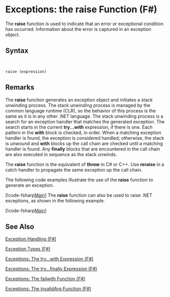 # Exceptions: the raise Function (F#)

The **raise** function is used to indicate that an error or exceptional condition has occurred. Information about the error is captured in an exception object.


## Syntax


```


raise (expression)

```



## Remarks
The **raise** function generates an exception object and initiates a stack unwinding process. The stack unwinding process is managed by the common language runtime (CLR), so the behavior of this process is the same as it is in any other .NET language. The stack unwinding process is a search for an exception handler that matches the generated exception. The search starts in the current **try...with** expression, if there is one. Each pattern in the **with** block is checked, in order. When a matching exception handler is found, the exception is considered handled; otherwise, the stack is unwound and **with** blocks up the call chain are checked until a matching handler is found. Any **finally** blocks that are encountered in the call chain are also executed in sequence as the stack unwinds.

The **raise** function is the equivalent of **throw** in C# or C++. Use **reraise** in a catch handler to propagate the same exception up the call chain.

The following code examples illustrate the use of the **raise** function to generate an exception.

[!code-fsharp[Main](snippets/fslangref2/snippet5801.fs)]
    The **raise** function can also be used to raise .NET exceptions, as shown in the following example.

[!code-fsharp[Main](snippets/fslangref2/snippet5802.fs)]
    
## See Also
[Exception Handling &#40;F&#35;&#41;](Exception-Handling-%28FSharp%29.md)

[Exception Types &#40;F&#35;&#41;](Exception-Types-%28FSharp%29.md)

[Exceptions: The try...with Expression &#40;F&#35;&#41;](Exceptions---The-try...with-Expression-%28FSharp%29.md)

[Exceptions: The try...finally Expression &#40;F&#35;&#41;](Exceptions---The-try...finally-Expression-%28FSharp%29.md)

[Exceptions: The failwith Function &#40;F&#35;&#41;](Exceptions---The-failwith-Function-%28FSharp%29.md)

[Exceptions: The invalidArg Function &#40;F&#35;&#41;](Exceptions---The-invalidArg-Function-%28FSharp%29.md)

